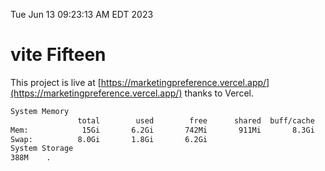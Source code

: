 Tue Jun 13 09:23:13 AM EDT 2023

# vite Fifteen


This project is live at [https://marketingpreference.vercel.app/](https://marketingpreference.vercel.app/) thanks to Vercel.

```bash
System Memory
               total        used        free      shared  buff/cache   available
Mem:            15Gi       6.2Gi       742Mi       911Mi       8.3Gi       7.8Gi
Swap:          8.0Gi       1.8Gi       6.2Gi
System Storage
388M	.
```
